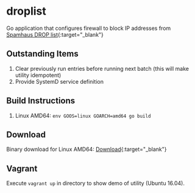 # droplist

Go application that configures firewall to block IP addresses from [Spamhaus DROP list](https://www.spamhaus.org/drop/drop.txt){:target="_blank"}

## Outstanding Items
1) Clear previously run entries before running next batch (this will make utility idempotent)
2) Provide SystemD service definition

## Build Instructions

1) Linux AMD64: `env GOOS=linux GOARCH=amd64 go build`

## Download

Binary download for Linux AMD64: [Download](https://github.com/mkez00/droplist/raw/master/resources/droplist.zip){:target="_blank"}

## Vagrant

Execute `vagrant up` in directory to show demo of utility (Ubuntu 16.04).